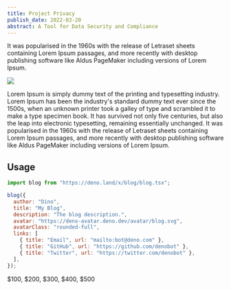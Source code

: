 ```yaml
---
title: Project Privacy
publish_date: 2022-03-20
abstract: A Tool for Data Security and Compliance
---
```


It was popularised in the 1960s with the release of Letraset sheets containing
Lorem Ipsum passages, and more recently with desktop publishing software like
Aldus PageMaker including versions of Lorem Ipsum.

<img src="first/hello.png"/>

Lorem Ipsum is simply dummy text of the printing and typesetting industry. Lorem
Ipsum has been the industry's standard dummy text ever since the 1500s, when an
unknown printer took a galley of type and scrambled it to make a type specimen
book. It has survived not only five centuries, but also the leap into electronic
typesetting, remaining essentially unchanged. It was popularised in the 1960s
with the release of Letraset sheets containing Lorem Ipsum passages, and more
recently with desktop publishing software like Aldus PageMaker including
versions of Lorem Ipsum.

## Usage

```js
import blog from "https://deno.land/x/blog/blog.tsx";

blog({
  author: "Dino",
  title: "My Blog",
  description: "The blog description.",
  avatar: "https://deno-avatar.deno.dev/avatar/blog.svg",
  avatarClass: "rounded-full",
  links: [
    { title: "Email", url: "mailto:bot@deno.com" },
    { title: "GitHub", url: "https://github.com/denobot" },
    { title: "Twitter", url: "https://twitter.com/denobot" },
  ],
});
```

$100, $200, $300, $400, $500
